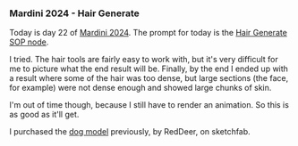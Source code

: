 ### Mardini 2024 - Hair Generate

Today is day 22 of [Mardini 2024][mardini-2024]. The prompt for today is the [Hair
Generate SOP node][hair-generate-sop].

I tried. The hair tools are fairly easy to work with, but it's very difficult for me
to picture what the end result will be. Finally, by the end I ended up with a result
where some of the hair was too dense, but large sections (the face, for example)
were not dense enough and showed large chunks of skin.

I'm out of time though, because I still have to render an animation. So this is as
good as it'll get.

I purchased the [dog model][dog-model] previously, by RedDeer, on sketchfab.

<!-- My entry post is [here][entry-post]. -->

[mardini-2024]: https://www.sidefx.com/community-main-menu/contests-jams/mardini-2024/
[hair-generate-sop]: https://www.sidefx.com/docs/houdini/nodes/sop/hairgen.html
[dog-model]: https://sketchfab.com/3d-models/dog-labrador-v02-59d22b6d60d74a79abf7ef8263778d88
<!-- [entry-post]: ... -->
